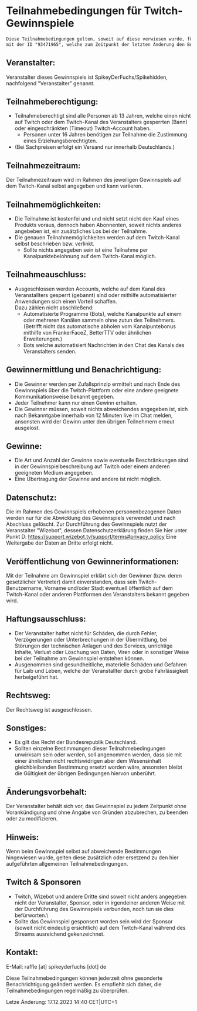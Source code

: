 # Teilnahmebedingungen für Twitch-Gewinnspiele
```txt
Diese Teilnahmebedingungen gelten, soweit auf diese verwiesen wurde, für Gewinnspiele welche auf den Twitch-Kanal
mit der ID "93471965", welche zum Zeitpunkt der letzten Änderung den Benutzernamen "SpikeyDerFuchs" hatte, durchgeführt werden.
```

## Veranstalter:
Veranstalter dieses Gewinnspiels ist SpikeyDerFuchs/Spikehidden, nachfolgend "Veranstalter" genannt.

## Teilnahmeberechtigung:
- Teilnahmeberechtigt sind alle Personen ab 13 Jahren, welche einen nicht auf Twitch oder dem Twitch-Kanal des Veranstalters gesperrten (Bann) oder eingeschränkten (Timeout) Twitch-Account haben.
  - Personen unter 16 Jahren benötigen zur Teilnahme die Zustimmung eines Erziehungsberechtigten.
- (Bei Sachpreisen erfolgt ein Versand nur innerhalb Deutschlands.)

## Teilnahmezeitraum:
Der Teilnahmezeitraum wird im Rahmen des jeweiligen Gewinnspiels auf dem Twitch-Kanal selbst angegeben und kann variieren.

## Teilnahmemöglichkeiten:
- Die Teilnahme ist kostenfei und und nicht setzt nicht den Kauf eines Produkts voraus, dennoch haben Abonnenten, soweit nichts anderes angebeben ist, ein zusätzliches Los bei der Teilnahme.
- Die genauen Teilnahmemöglichkeiten werden auf dem Twitch-Kanal selbst beschrieben bzw. verlinkt.
  - Sollte nichts angegeben sein ist eine Teilnahme per Kanalpunktebelohnung auf dem Twitch-Kanal möglich.

## Teilnahmeauschluss:
- Ausgeschlossen werden Accounts, welche auf dem Kanal des Veranstallters gesperrt (gebannt) sind oder mithilfe automatisierter Anwendungen sich einen Vorteil schaffen.\
  Dazu zählen nicht abschließend:
  - Automatisierte Programme (Bots), welche Kanalpunkte auf einem oder mehreren Kanälen sammeln ohne zutun des Teilnehmers. (Betrifft nicht das automatische abholen vom Kanalpuntebonus mithilfe von FrankerFaceZ, BetterTTV oder ähnlichen Erweiterungen.)
  - Bots welche automatisiert Nachrichten in den Chat des Kanals des Veranstalters senden.

## Gewinnermittlung und Benachrichtigung:
- Die Gewinner werden per Zufallsprinzip ermittelt und nach Ende des Gewinnspiels über die Twitch-Plattform oder eine andere geeignete Kommunikationsweise bekannt gegeben.
- Jeder Teilnehmer kann nur einen Gewinn erhalten.
- Die Gewinner müssen, soweit nichts abweichendes angegeben ist, sich nach Bekanntgabe innerhalb von 12 Minuten live im Chat melden, ansonsten wird der Gewinn unter den übrigen Teilnehmern erneut ausgelost. 

## Gewinne:
- Die Art und Anzahl der Gewinne sowie eventuelle Beschränkungen sind in der Gewinnspielbeschreibung auf Twitch oder einem anderen geeigneten Medium angegeben.
- Eine Übertragung der Gewinne and andere ist nicht möglich.

## Datenschutz:
Die im Rahmen des Gewinnspiels erhobenen personenbezogenen Daten werden nur für die Abwicklung des Gewinnspiels verwendet und nach Abschluss gelöscht. Zur Durchführung des Gewinnspiels nutzt der Veranstalter "Wizebot", dessen Datenschutzerklärung finden Sie hier unter Punkt D: https://support.wizebot.tv/support/terms#privacy_policy Eine Weitergabe der Daten an Dritte erfolgt nicht.

## Veröffentlichung von Gewinnerinformationen:
Mit der Teilnahme am Gewinnspiel erklärt sich der Gewinner (bzw. deren gesetzlicher Vertreter) damit einverstanden, dass sein Twitch-Benutzername, Vorname und/oder Stadt eventuell öffentlich auf dem Twitch-Kanal oder anderen Plattformen des Veranstalters bekannt gegeben wird.

## Haftungsausschluss:
- Der Veranstalter haftet nicht für Schäden, die durch Fehler, Verzögerungen oder Unterbrechungen in der Übermittlung, bei Störungen der technischen Anlagen und des Services, unrichtige Inhalte, Verlust oder Löschung von Daten, Viren oder in sonstiger Weise bei der Teilnahme am Gewinnspiel entstehen können.
- Ausgenommen sind gesundheitliche, materielle Schäden und Gefahren für Laib und Leben, welche der Veranstallter durch grobe Fahrlässigkeit herbeigeführt hat.

## Rechtsweg:
Der Rechtsweg ist ausgeschlossen.

## Sonstiges:
- Es gilt das Recht der Bundesrepublik Deutschland.
- Sollten einzelne Bestimmungen dieser Teilnahmebedingungen unwirksam sein oder werden, soll angenommen werden, dass sie mit einer ähnlichen nicht rechtswidrigen aber dem Wesensinhalt gleichbleibenden Bestimmung ersetzt worden wäre, ansonsten bleibt die Gültigkeit der übrigen Bedingungen hiervon unberührt.

## Änderungsvorbehalt:
Der Veranstalter behält sich vor, das Gewinnspiel zu jedem Zeitpunkt ohne Vorankündigung und ohne Angabe von Gründen abzubrechen, zu beenden oder zu modifizieren.

## Hinweis:
Wenn beim Gewinnspiel selbst auf abweichende Bestimmungen hingewiesen wurde, gelten diese zusätzlich oder ersetzend zu den hier aufgeführten allgemeinen Teilnahmebedingungen.

## Twitch & Sponsoren
- Twitch, Wizebot und andere Dritte sind soweit nicht anders angegeben nicht der Veranstalter, Sponsor, oder in irgendeiner anderen Weise mit der Durchführung des Gewinnspiels verbunden, noch tun sie dies befürworten.\
- Sollte das Gewinnspiel gesponsert worden sein wird der Sponsor (soweit nicht eindeutig ersichtlich) auf dem Twitch-Kanal während des Streams ausreichend gekenzeichnet.

## Kontakt:
E-Mail: raffle [at] spikeyderfuchs [dot] de

Diese Teilnahmebedingungen können jederzeit ohne gesonderte Benachrichtigung geändert werden. Es empfiehlt sich daher, die Teilnahmebedingungen regelmäßig zu überprüfen.

Letze Änderung: 17.12.2023 14:40 CET|UTC+1

